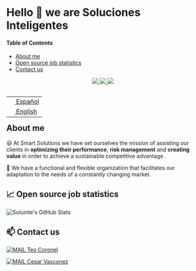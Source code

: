 # Hello 👋 we are Soluciones Inteligentes

#### Table of Contents

- [About me](#About-me)
- [Open source job statistics](#-Open-source-job-statistics)
- [Contact us](#Contact-us)

<p align=center>
    <a href="https://github.com/tircnais">
        <img src="https://badges.pufler.dev/visits/tircnais/tircnais?style=flat-square&color=black&logo=github">
    </a>
    <a href="https://github.com/tircnais?tab=repositories">
        <img src="https://badges.pufler.dev/repos/tircnais?style=flat-square&color=black&logo=github">
    </a>
    <a href="https://github.com/tircnais">
        <img src="https://badges.pufler.dev/commits/monthly/tircnais">
    </a>
</p>

<table align="right" style="display:inline padding-left:3px; padding-right:3px;">
    <tr>
        <td>
            <a href="README.md">
                <img src="https://flagcdn.com/ec.svg" height="13"> Español
            </a>
        </td>
    </tr>
    <tr>
        <td>
            <a href="README_eng.md">
                <img src="https://flagcdn.com/us.svg" height="13"> English
            </a>
        </td>
    </tr>
</table>

## **About me**

😃 At Smart Solutions we have set ourselves the mission of assisting our clients in **optimizing their performance**, **risk management** and **creating value** in order to achieve a sustainable competitive advantage .

:hammer: We have a functional and flexible organization that facilitates our adaptation to the needs of a constantly changing market.

</hr>

## 📈 Open source job statistics

![Soluinte's GitHub Stats](https://github-readme-stats.vercel.app/api?username=soluinte&custom_title=Statistics%20in%20Github%20of%20Soluinte&theme=vue&show_icons=true&count_private=true)

</hr>
  
## 📫 Contact us

[![MAIL Teo Coronel](https://img.shields.io/badge/Teo_Coronel-0078D4?style=for-the-badge&logo=microsoft-outlook&logoColor=white&link=mailto:tcoronel@soluinte.com)](mailto:tcoronel@soluinte.com?subject=We%20are%20interested%20in%20your%20services&body=I%20interest%20your%20work,%20contactus.)

[![MAIL Cesar Vasconez](https://img.shields.io/badge/Cesar_Vasconez-0078D4?style=for-the-badge&logo=microsoft-outlook&logoColor=white&link=mailto:cvasconez@soluinte.com)](mailto:cvasconez@soluinte.com.ec?subject=We%20are%20interested%20in%20your%20services&body=I%20interest%20your%20work,%20contactus.)
